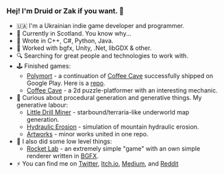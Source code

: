 ### Hej! I'm Druid or Zak if you want. :wave:

- :ukraine: I'm a Ukrainian indie game developer and programmer. 
- :scotland: Currently in Scotland. You know why...
- :scroll: Wrote in C++, C#, Python, Java.
- :toolbox: Worked with bgfx, Unity, .Net, libGDX & other.
- :mag: Searching for great people and technologies to work with.
- :joystick: Finished games:
  - [Polymort](https://play.google.com/store/apps/details?id=com.ProgrammingDruid.Polymort) - a continuation of [Coffee Cave](https://progdruid.itch.io/coffee-cave) successfully shipped on Google Play. Here is a [repo](https://github.com/progdruid/polymort).
  - [Coffee Cave](https://progdruid.itch.io/coffee-cave) - a 2d puzzle-platformer with an interesting mechanic.
- :art: Curious about procedural generation and generative things. My generative labour:
  - [Little Drill Miner](https://github.com/progdruid/little-drill-miner) - starbound/terraria-like underworld map generation.
  - [Hydraulic Erosion](https://github.com/progdruid/hydraulic-erosion) - simulation of mountain hydraulic erosion.
  - [Artworks](https://github.com/progdruid/artworks) - minor works united in one repo.
- :rocket: I also did some low level things:
  - [Rocket Lab](https://github.com/progdruid/rocket-lab) - an extremely simple "game" with an own simple renderer written in [BGFX](https://github.com/bkaradzic/bgfx).
- :zap: You can find me on [Twitter](https://twitter.com/progdruid), [Itch.io](https://progdruid.itch.io/), [Medium](https://progdruid.medium.com/), and [Reddit](https://www.reddit.com/user/ProgrammingDruid/)

